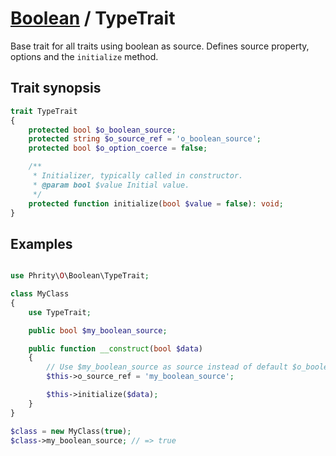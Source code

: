 # [Boolean](../Boolean.md) / TypeTrait

Base trait for all traits using boolean as source.
Defines source property, options and the `initialize` method.

## Trait synopsis

```php
trait TypeTrait
{
    protected bool $o_boolean_source;
    protected string $o_source_ref = 'o_boolean_source';
    protected bool $o_option_coerce = false;

    /**
     * Initializer, typically called in constructor.
     * @param bool $value Initial value.
     */
    protected function initialize(bool $value = false): void;
}

```

## Examples

```php

use Phrity\O\Boolean\TypeTrait;

class MyClass
{
    use TypeTrait;

    public bool $my_boolean_source;

    public function __construct(bool $data)
    {
        // Use $my_boolean_source as source instead of default $o_boolean_source
        $this->o_source_ref = 'my_boolean_source';

        $this->initialize($data);
    }
}

$class = new MyClass(true);
$class->my_boolean_source; // => true
```
